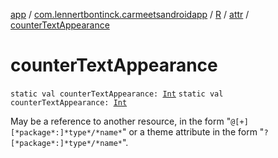[app](../../../index.md) / [com.lennertbontinck.carmeetsandroidapp](../../index.md) / [R](../index.md) / [attr](index.md) / [counterTextAppearance](./counter-text-appearance.md)

# counterTextAppearance

`static val counterTextAppearance: `[`Int`](https://kotlinlang.org/api/latest/jvm/stdlib/kotlin/-int/index.html)
`static val counterTextAppearance: `[`Int`](https://kotlinlang.org/api/latest/jvm/stdlib/kotlin/-int/index.html)

May be a reference to another resource, in the form "`@[+][*package*:]*type*/*name*`" or a theme attribute in the form "`?[*package*:]*type*/*name*`".

